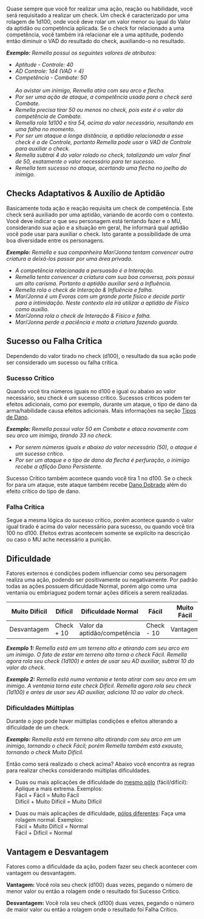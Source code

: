 Quase sempre que você for realizar uma ação, reação ou habilidade, você será requisitado a realizar um check. Um check é caracterizado por uma rolagem de 1d100, onde você deve rolar um valor menor ou igual do Valor da aptidão ou competência aplicada. Se o check for relacionado a uma competência, você também irá relacionar ele a uma aptitude, podendo então diminuir o VAD do resultado do check, auxiliando-o no resultado.

_**Exemplo:** Remella possui os seguintes valores de atributos:_  
- _Aptitude - Controle: 40_  
- _AD Controle: 1d4 (VAD = 4)_  
- _Competência - Combate: 50_  <BR><BR>
_Ao avistar um inimigo, Remella atira com seu arco e flecha._  
- _Por ser uma ação de ataque, a competência usada para o check será Combate._ 
- _Remella precisa tirar 50 ou menos no check, pois este é o valor da competência de Combate._  
- _Remella rola 1d100 e tira 54, acima do valor necessário, resultando em uma falha no momento._  
- _Por ser um ataque a longa distância, a aptidão relacionada a esse check é a de Controle, portanto Remella pode usar o VAD de Controle para auxiliar o check._  
- _Remella subtrai 4 do valor rolado no check, totalizando um valor final de 50, exatamente o valor necessário para ter sucesso._  
- _Remella tem sucesso no ataque, acertando uma flecha no joelho do inimigo._

## Checks Adaptativos & Auxílio de Aptidão
Basicamente toda ação e reação requisita um check de competência. Este check será auxiliado por uma aptidão, variando de acordo com o contexto. Você deve indicar o que seu personagem está tentando fazer e o MU, considerando sua ação e a situação em geral, lhe informará qual aptidão você pode usar para auxiliar o check. Isto garante a possibilidade de uma boa diversidade entre os personagens.

***Exemplo:**  Remella e sua companheira Mari'Jonna tentam convencer outra criatura a deixá-los passar por uma área privada.*  
- *A competência relacionada a persuasão é a Interação.*  
- *Remella tenta convencer a criatura com sua boa conversa, pois possui um alto carisma. Portanto a aptidão auxiliar será a Influência.*  
- *Remella rola o check  de Interação & Influência e falha.*  
- *Mari'Jonna é um Evoras com um grande porte físico e decide partir para a intimidação. Neste contexto ela irá utilizar a aptidão de Físico como auxílio.*  
- *Mari'Jonna rola o check de Interação & Físico e falha.*  
- *Mari'Jonna perde a paciência e mata a criatura fazendo guarda.*

## Sucesso ou Falha Crítica
Dependendo do valor tirado no check (d100), o resultado da sua ação pode ser considerado um sucesso ou falha crítica.

### Sucesso Crítico
Quando você tira números iguais no d100 e igual ou abaixo ao valor necessário, seu check é um sucesso crítico. Sucessos críticos podem ter efeitos adicionais, como por exemplo, durante um ataque, o tipo de dano da arma/habilidade causa efeitos adicionais. Mais informações na seção [Tipos de Dano](./damage.md#tipos-de-dano).

_**Exemplo:** Remella possui valor 50 em Combate e ataca novamente com seu arco um inimigo, tirando 33 no check._
- *Por serem números iguais e abaixo do valor necessário (50), o ataque é um sucesso crítico.*  
- *Por ser um ataque e o tipo de dano da flecha é perfuração, o inimigo recebe a aflição Dano Persistente.*

Sucesso Crítico também acontece quando você tira 1 no d100. Se o check for para um ataque, este ataque também recebe [Dano Dobrado](./damage.md#dano-dobrado) além do efeito crítico do tipo de dano.

### Falha Crítica
Segue a mesma lógica do sucesso crítico, porém acontece quando o valor igual tirado é acima do valor necessário para sucesso, ou quando você tira 100 no d100. Efeitos extras acontecem somente se explícito na descrição ou caso o MU ache necessário a punição.

## Dificuldade
Fatores externos e condições podem influenciar como seu personagem realiza uma ação, podendo ser positivamente ou negativamente. Por padrão todas as ações possuem dificuldade Normal, porém algo como uma ventania ou embriaguez podem tornar ações difíceis a serem realizadas.

| Muito Difícil | Difícil    | Dificuldade Normal           | Fácil      | Muito Fácil |
| ------------- | ---------- | ---------------------------- | ---------- | ----------- |
| Desvantagem   | Check + 10 | Valor da aptidão/competência | Check - 10 | Vantagem    |

_**Exemplo 1:** Remella está em um terreno alto e atirando com seu arco em um inimigo. O fato de estar em terreno alto torna o check Fácil. Remella agora rola seu check (1d100) e antes de usar seu AD auxiliar, subtrai 10 do valor do check._

_**Exemplo 2:** Remella está numa ventania e tenta atirar com seu arco em um inimigo. A ventania torna este check Difícil. Remella agora rola seu check (1d100) e antes de usar seu AD auxiliar, adiciona 10 ao valor do check._

### Dificuldades Múltiplas
Durante o jogo pode haver múltiplas condições e efeitos alterando a dificuldade de um check. 

_**Exemplo:** Remella está em terreno alto atirando com seu arco em um inimigo, tornando o check Fácil; porém Remella também está exausto, tornando o check Muito Difícil._

Então como será realizado o check acima? Abaixo você encontra as regras para realizar checks considerando múltiplas dificuldades.

- Duas ou mais aplicações de dificuldade do <ins>mesmo pólo</ins> (fácil/difícil): 
  Aplique a mais extrema.  Exemplos:  
    Fácil + Fácil = Muito Fácil  
    Difícil + Muito Difícil = Muito Difícil
    
- Duas ou mais aplicações de dificuldade, <ins>pólos diferentes</ins>:
  Faça uma rolagem normal.  Exemplos:  
    Fácil + Muito Difícil = Normal  
    Fácil + Difícil = Normal  

## Vantagem e Desvantagem
Fatores como a dificuldade da ação, podem fazer seu check acontecer com vantagem ou desvantagem.

**Vantagem:** Você rola seu check (d100) duas vezes, pegando o número de menor valor ou então a rolagem onde o resultado foi Sucesso Crítico.
  
**Desvantagem:** Você rola seu check (d100) duas vezes, pegando o número de maior valor ou então a rolagem onde o resultado foi Falha Crítico.